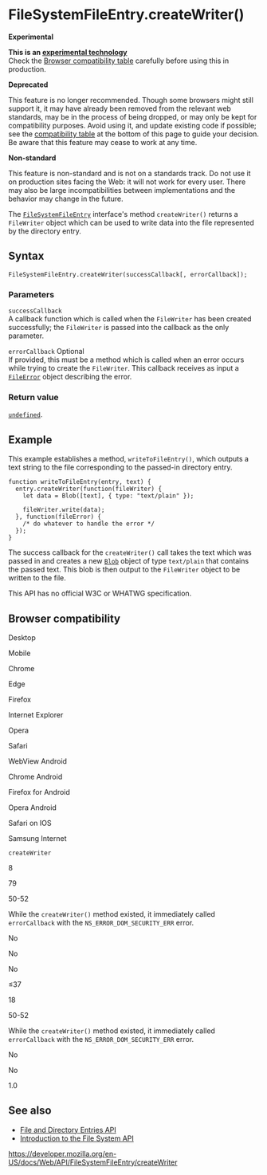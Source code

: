 FileSystemFileEntry.createWriter()
==================================

**Experimental**

**This is an [experimental technology](https://developer.mozilla.org/en-US/docs/MDN/Guidelines/Conventions_definitions#experimental)**  
Check the [Browser compatibility table](#browser_compatibility) carefully before using this in production.

**Deprecated**

This feature is no longer recommended. Though some browsers might still support it, it may have already been removed from the relevant web standards, may be in the process of being dropped, or may only be kept for compatibility purposes. Avoid using it, and update existing code if possible; see the [compatibility table](#browser_compatibility) at the bottom of this page to guide your decision. Be aware that this feature may cease to work at any time.

**Non-standard**

This feature is non-standard and is not on a standards track. Do not use it on production sites facing the Web: it will not work for every user. There may also be large incompatibilities between implementations and the behavior may change in the future.

The [`FileSystemFileEntry`](../filesystemfileentry) interface's method `createWriter()` returns a <span class="page-not-created">`FileWriter`</span> object which can be used to write data into the file represented by the directory entry.

Syntax
------

    FileSystemFileEntry.createWriter(successCallback[, errorCallback]);

### Parameters

`successCallback`  
A callback function which is called when the <span class="page-not-created">`FileWriter`</span> has been created successfully; the `FileWriter` is passed into the callback as the only parameter.

 `errorCallback` <span class="badge inline optional">Optional</span>   
If provided, this must be a method which is called when an error occurs while trying to create the <span class="page-not-created">`FileWriter`</span>. This callback receives as input a [`FileError`](../fileerror) object describing the error.

### Return value

[`undefined`](https://developer.mozilla.org/en-US/docs/Web/JavaScript/Reference/Global_Objects/undefined).

Example
-------

This example establishes a method, `writeToFileEntry()`, which outputs a text string to the file corresponding to the passed-in directory entry.

    function writeToFileEntry(entry, text) {
      entry.createWriter(function(fileWriter) {
        let data = Blob([text], { type: "text/plain" });

        fileWriter.write(data);
      }, function(fileError) {
        /* do whatever to handle the error */
      });
    }

The success callback for the `createWriter()` call takes the text which was passed in and creates a new [`Blob`](../blob) object of type `text/plain` that contains the passed text. This blob is then output to the <span class="page-not-created">`FileWriter`</span> object to be written to the file.

This API has no official W3C or WHATWG specification.

Browser compatibility
---------------------

Desktop

Mobile

Chrome

Edge

Firefox

Internet Explorer

Opera

Safari

WebView Android

Chrome Android

Firefox for Android

Opera Android

Safari on IOS

Samsung Internet

`createWriter`

8

79

50-52

While the `createWriter()` method existed, it immediately called `errorCallback` with the `NS_ERROR_DOM_SECURITY_ERR` error.

No

No

No

≤37

18

50-52

While the `createWriter()` method existed, it immediately called `errorCallback` with the `NS_ERROR_DOM_SECURITY_ERR` error.

No

No

1.0

See also
--------

-   [File and Directory Entries API](../file_and_directory_entries_api)
-   [Introduction to the File System API](../file_and_directory_entries_api/introduction)

<a href="https://developer.mozilla.org/en-US/docs/Web/API/FileSystemFileEntry/createWriter" class="_attribution-link">https://developer.mozilla.org/en-US/docs/Web/API/FileSystemFileEntry/createWriter</a>
